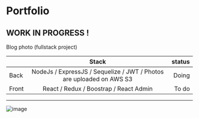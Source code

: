 # Portfolio

## WORK IN PROGRESS !


Blog photo (fullstack project)

|         | Stack           | status  |
| ------- |:-------------:| -------:|
| Back    | NodeJs / ExpressJS / Sequelize / JWT / Photos are uploaded on AWS S3 | Doing   |
| Front   | React / Redux / Boostrap / React Admin     | To do   |

***

![image](https://drive.google.com/uc?export=view&id=1913oZeBZPBNiUuk8gu3ZSbLBA2l_VQtG)
